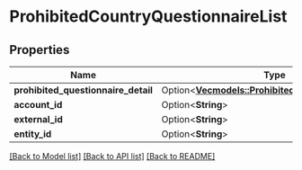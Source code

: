 # ProhibitedCountryQuestionnaireList

## Properties

Name | Type | Description | Notes
------------ | ------------- | ------------- | -------------
**prohibited_questionnaire_detail** | Option<[**Vec<models::ProhibitedQuestionnaireDetail>**](ProhibitedQuestionnaireDetail.md)> |  | [optional]
**account_id** | Option<**String**> |  | [optional]
**external_id** | Option<**String**> |  | [optional]
**entity_id** | Option<**String**> |  | [optional]

[[Back to Model list]](../README.md#documentation-for-models) [[Back to API list]](../README.md#documentation-for-api-endpoints) [[Back to README]](../README.md)
